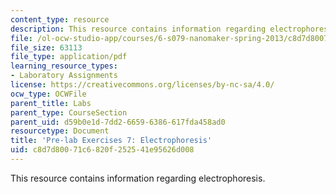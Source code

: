 ```yaml
---
content_type: resource
description: This resource contains information regarding electrophoresis.
file: /ol-ocw-studio-app/courses/6-s079-nanomaker-spring-2013/c8d7d80071c6820f252541e95626d008_MIT6_S079S13_prelab07.pdf
file_size: 63113
file_type: application/pdf
learning_resource_types:
- Laboratory Assignments
license: https://creativecommons.org/licenses/by-nc-sa/4.0/
ocw_type: OCWFile
parent_title: Labs
parent_type: CourseSection
parent_uid: d59b0e1d-7dd2-6659-6386-617fda458ad0
resourcetype: Document
title: 'Pre-lab Exercises 7: Electrophoresis'
uid: c8d7d800-71c6-820f-2525-41e95626d008
---
```

This resource contains information regarding electrophoresis.